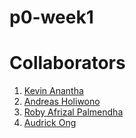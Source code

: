 # p0-week1

# Collaborators

1. [Kevin Anantha](https://github.com/kevanantha)
2. [Andreas Holiwono](https://github.com/hoandreas)
3. [Roby Afrizal Palmendha](https://github.com/robyafrizal)
4. [Audrick Ong](https://github.com/AudrickOng)
